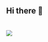 ## Hi there 👋

<p align="center">
  <h1 MySkill/>
  <a href="https://skillicons.dev">
    <img src="https://skillicons.dev/icons?i=html,css,react,javascript,nextjs,nodejs,mysql,mongodb" />
  </a>
</p>

